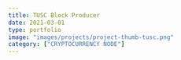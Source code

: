 ```yaml
---
title: TUSC Block Producer
date: 2021-03-01
type: portfolio
image: "images/projects/project-thumb-tusc.png"
category: ["CRYPTOCURRENCY NODE"]
---
```

